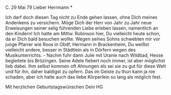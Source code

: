  C. 29 Mai 79
Lieber Herrmann <Mogl>*

Ich darf doch diesen Tag nicht zu Ende gehen lassen, ohne Dich meines Andenkens zu versichern. Möge Dich der Herr von Jahr zu Jahr neue Erweisungen seiner selig führenden Liebe erleben lassen, namentlich an den Kindern! 
Ich hatte am Mittw. Robinson hier, Du vielleicht heute schon, da er Dich bald besuchen wollte. Wegen seines Sohns schwebten mir vor junge Pfarrer wie Roos in Obdf, Hermann in Brackenheim, Du weißst vielleicht andere, besser in Städtlein als in Dörfern wegen des Musikunterrichts. - Nachm fuhr dann Julie mit Uranie nach Wildbad, Hesse begleitete bis Brözingen. Seine Adele fiebert noch immer, ist aber möglichst lieb dabei. Ihm selbst kommen oft Ahnungen als sei sie zu gut für diese Welt und für ihn, daher baldigst zu opfern. Das im Geiste zu thun kann ja nie schaden, aber ich halte auch das liebe Körperlein so lang als möglich fest.

Mit herzlichen Geburtstagswünschen
 Dein HG
